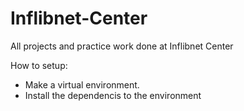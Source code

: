 # Inflibnet-Center
All projects and practice work done at Inflibnet Center


How to setup:
  - Make a virtual environment.
  - Install the dependencis to the environment
 
